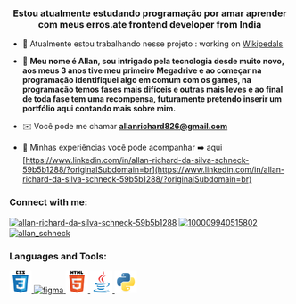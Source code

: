 <h3 align="center">Estou atualmente estudando programação por amar aprender com meus erros.ate frontend developer from India</h3>

- 🎸 Atualmente estou trabalhando nesse projeto : working on [Wikipedals](https://www.figma.com/design/blEJLJCJVAkjQZt6XLmmUJ/Untitled?node-id=0-1)

- 💬 **Meu nome é Allan, sou intrigado pela tecnologia desde muito novo, aos meus 3 anos tive meu primeiro Megadrive e ao começar na programação identifiquei algo em comum com os games, na programação temos fases mais difíceis e outras mais leves e ao final de toda fase tem uma recompensa, futuramente pretendo inserir um portfólio aqui contando mais sobre mim.**

- ✉️ Você pode me chamar **allanrichard826@gmail.com**

- 📄 Minhas experiências você pode acompanhar ➡️ aqui [https://www.linkedin.com/in/allan-richard-da-silva-schneck-59b5b1288/?originalSubdomain=br](https://www.linkedin.com/in/allan-richard-da-silva-schneck-59b5b1288/?originalSubdomain=br)

<h3 align="left">Connect with me:</h3>
<p align="left">
<a href="https://linkedin.com/in/allan-richard-da-silva-schneck-59b5b1288" target="blank"><img align="center" src="https://raw.githubusercontent.com/rahuldkjain/github-profile-readme-generator/master/src/images/icons/Social/linked-in-alt.svg" alt="allan-richard-da-silva-schneck-59b5b1288" height="30" width="40" /></a>
<a href="https://fb.com/100009940515802" target="blank"><img align="center" src="https://raw.githubusercontent.com/rahuldkjain/github-profile-readme-generator/master/src/images/icons/Social/facebook.svg" alt="100009940515802" height="30" width="40" /></a>
<a href="https://instagram.com/allan_schneck" target="blank"><img align="center" src="https://raw.githubusercontent.com/rahuldkjain/github-profile-readme-generator/master/src/images/icons/Social/instagram.svg" alt="allan_schneck" height="30" width="40" /></a>
</p>

<h3 align="left">Languages and Tools:</h3>
<p align="left"> <a href="https://www.w3schools.com/css/" target="_blank" rel="noreferrer"> <img src="https://raw.githubusercontent.com/devicons/devicon/master/icons/css3/css3-original-wordmark.svg" alt="css3" width="40" height="40"/> </a> <a href="https://www.figma.com/" target="_blank" rel="noreferrer"> <img src="https://www.vectorlogo.zone/logos/figma/figma-icon.svg" alt="figma" width="40" height="40"/> </a> <a href="https://www.w3.org/html/" target="_blank" rel="noreferrer"> <img src="https://raw.githubusercontent.com/devicons/devicon/master/icons/html5/html5-original-wordmark.svg" alt="html5" width="40" height="40"/> </a> <a href="https://www.java.com" target="_blank" rel="noreferrer"> <img src="https://raw.githubusercontent.com/devicons/devicon/master/icons/java/java-original.svg" alt="java" width="40" height="40"/> </a> <a href="https://www.python.org" target="_blank" rel="noreferrer"> <img src="https://raw.githubusercontent.com/devicons/devicon/master/icons/python/python-original.svg" alt="python" width="40" height="40"/> </a> </p>
